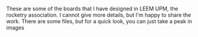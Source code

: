 These are some of the boards that I have designed in LEEM UPM, the rocketry association. I cannot give more details, but I'm happy to share the work. There are some files, but for a quick look, you can just take a peak in images